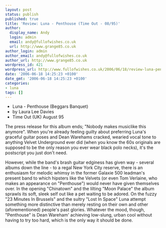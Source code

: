 ```yaml
---
layout: post
status: publish
published: true
title: 'Review: Luna - Penthouse (Time Out - 08/95)'
author:
  display_name: Andy
  login: admin
  email: andy@fullofwishes.co.uk
  url: http://www.grange85.co.uk
author_login: admin
author_email: andy@fullofwishes.co.uk
author_url: http://www.grange85.co.uk
wordpress_id: 421
wordpress_url: http://www.fullofwishes.co.uk/2006/06/18/review-luna-penthouse-time-out-0895/
date: '2006-06-18 14:25:23 +0100'
date_gmt: '2006-06-18 14:25:23 +0100'
categories:
- luna
tags: []
---
```

<ul>
<li>Luna - Penthouse (Beggars Banquet)</li>
<li>by Laura Lee Davies</li>
<li>Time Out (UK) August 95</li>
</ul>
<p>The press release for this album ends; &quot;Nobody makes musiclike this anymore&quot;. When you're already feeling guilty about preferring Luna's graceful guitar poses and Dean Warehams cracked, wearied vocal tone to anything Velvet Underground ever did (when you know the 60s originals are supposed to be the only reason you ever wear black polo necks), it's the postscript you just don't need.</p>
<p>However, while the band's brash guitar edginess has given way - several albums down the line - to a regal New York City reserve, there is an enthusiasm for melodic whimsy in the former Galaxie 500 leadman's present band to which hipsters like the Velvets (or even Tom Verlaine, who makes an appearance on &quot;Penthouse&quot;) would never have given themselves over. In the opening &quot;Chinatown&quot; and the lilting &quot;Moon Palace&quot; the album sprawls its soft, sleek self out like a pet waiting to be adored. On the fuzzy &quot;23 Minutes In Brussels&quot; and the sultry &quot;Lost In Space&quot; Luna attempt something more distinctive than merely resting on their own and other (aforementioned) people's past glories. Whatever the mood, though, &quot;Penthouse&quot; is Dean Wareham' achieving low-slung, urban cool without having to try too hard, which is the only way it should be done.</p>

